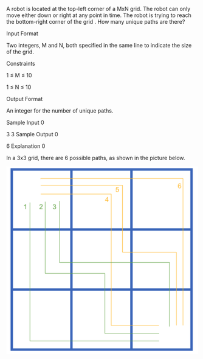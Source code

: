 A robot is located at the top-left corner of a MxN grid. The robot can only move either down or right at any point in time. The robot is trying to reach the bottom-right corner of the grid . How many unique paths are there?

Input Format

Two integers, M and N, both specified in the same line to indicate the size of the grid.

Constraints

1 ≤ M ≤ 10

1 ≤ N ≤ 10

Output Format

An integer for the number of unique paths.

Sample Input 0

3 3
Sample Output 0

6
Explanation 0

In a 3x3 grid, there are 6 possible paths, as shown in the picture below.

![](Screen%20Shot%202020-10-13%20at%204.18.26%20PM.png)
